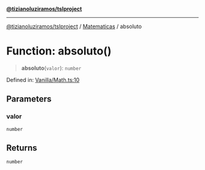 [**@tizianoluziramos/tslproject**](../../../../README.md)

***

[@tizianoluziramos/tslproject](../../../../globals.md) / [Matematicas](../README.md) / absoluto

# Function: absoluto()

> **absoluto**(`valor`): `number`

Defined in: [Vanilla/Math.ts:10](https://github.com/tizianoluziramos/TypeScript-Lenguage-Proyect/blob/1a68252d6a31602ecc3346fe4bed87bd01ab43ff/src/Vanilla/Math.ts#L10)

## Parameters

### valor

`number`

## Returns

`number`
